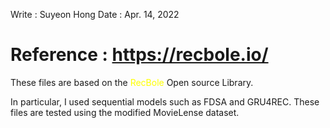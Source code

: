 Write : Suyeon Hong
Date : Apr. 14, 2022 

# Reference : https://recbole.io/ 

These files are based on the <font color = yellow> RecBole</font> Open source Library.

In particular, I used sequential models such as FDSA and GRU4REC.
These files are tested using the modified MovieLense dataset. 
